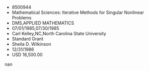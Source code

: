 
* 8500944
* Mathematical Sciences: Iterative Methods for Singular Nonlinear Problems
* DMS,APPLIED MATHEMATICS
* 07/01/1985,07/30/1985
* Carl Kelley,NC,North Carolina State University
* Standard Grant
* Sheila D. Wilkinson
* 12/31/1986
* USD 16,500.00

nan
